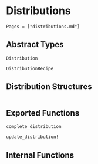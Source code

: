 # Distributions
```@contents
Pages = ["distributions.md"]
```

## Abstract Types
```@docs
Distribution

DistributionRecipe
```

## Distribution Structures
```@docs

```

## Exported Functions
```@docs
complete_distribution

update_distribution!
```

## Internal Functions
```@docs

```
